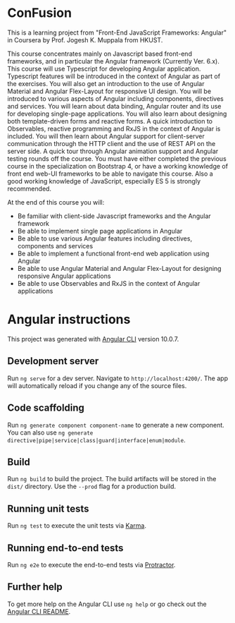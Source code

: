# ConFusion

This is a learning project from "Front-End JavaScript Frameworks: Angular" in Coursera by Prof. Jogesh K. Muppala from HKUST.

This course concentrates mainly on Javascript based front-end frameworks, and in particular the Angular framework (Currently Ver. 6.x). This course will use Typescript for developing Angular application. Typescript features will be introduced in the context of Angular as part of the exercises. You will also get an introduction to the use of Angular Material and Angular Flex-Layout for responsive UI design. You will be introduced to various aspects of Angular including components, directives and services. You will learn about data binding, Angular router and its use for developing single-page applications. You will also learn about designing both template-driven forms and reactive forms. A quick introduction to Observables, reactive programming and RxJS in the context of Angular is included. You will then learn about Angular support for client-server communication through the HTTP client and the use of REST API on the server side. A quick tour through Angular animation support and Angular testing rounds off the course. You must have either completed the previous course in the specialization on Bootstrap 4, or have a working knowledge of front end web-UI frameworks to be able to navigate this course. Also a good working knowledge of JavaScript, especially ES 5 is strongly recommended.

At the end of this course you will:

- Be familiar with client-side Javascript frameworks and the Angular framework
- Be able to implement single page applications in Angular
- Be able to use various Angular features including directives, components and services
- Be able to implement a functional front-end web application using Angular
- Be able to use Angular Material and Angular Flex-Layout for designing responsive Angular applications
- Be able to use Observables and RxJS in the context of Angular applications

# Angular instructions

This project was generated with [Angular CLI](https://github.com/angular/angular-cli) version 10.0.7.

## Development server

Run `ng serve` for a dev server. Navigate to `http://localhost:4200/`. The app will automatically reload if you change any of the source files.

## Code scaffolding

Run `ng generate component component-name` to generate a new component. You can also use `ng generate directive|pipe|service|class|guard|interface|enum|module`.

## Build

Run `ng build` to build the project. The build artifacts will be stored in the `dist/` directory. Use the `--prod` flag for a production build.

## Running unit tests

Run `ng test` to execute the unit tests via [Karma](https://karma-runner.github.io).

## Running end-to-end tests

Run `ng e2e` to execute the end-to-end tests via [Protractor](http://www.protractortest.org/).

## Further help

To get more help on the Angular CLI use `ng help` or go check out the [Angular CLI README](https://github.com/angular/angular-cli/blob/master/README.md).
